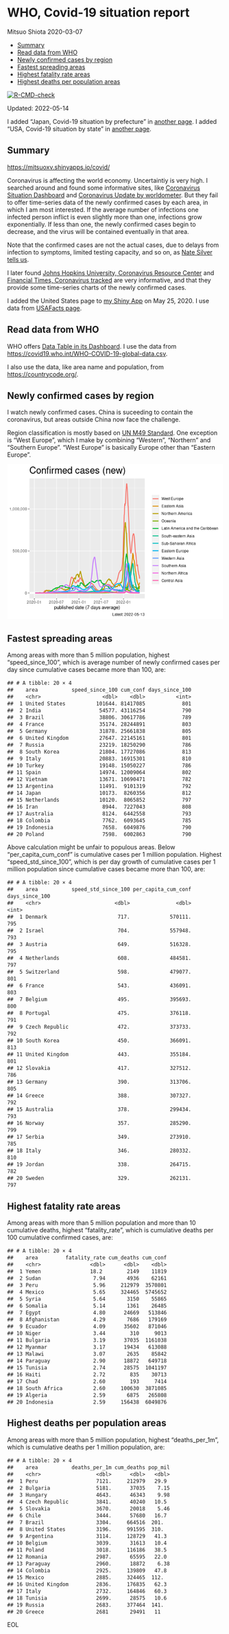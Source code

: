 WHO, Covid-19 situation report
================
Mitsuo Shiota
2020-03-07

-   [Summary](#summary)
-   [Read data from WHO](#read-data-from-who)
-   [Newly confirmed cases by region](#newly-confirmed-cases-by-region)
-   [Fastest spreading areas](#fastest-spreading-areas)
-   [Highest fatality rate areas](#highest-fatality-rate-areas)
-   [Highest deaths per population
    areas](#highest-deaths-per-population-areas)

<!-- badges: start -->

[![R-CMD-check](https://github.com/mitsuoxv/covid/workflows/R-CMD-check/badge.svg)](https://github.com/mitsuoxv/covid/actions)
<!-- badges: end -->

Updated: 2022-05-14

I added “Japan, Covid-19 situation by prefecture” in [another
page](Japan.md). I added “USA, Covid-19 situation by state” in [another
page](USA.md).

## Summary

<https://mitsuoxv.shinyapps.io/covid/>

Coronavirus is affecting the world economy. Uncertaintiy is very high. I
searched around and found some informative sites, like [Coronavirus
Situation
Dashboard](https://who.maps.arcgis.com/apps/opsdashboard/index.html#/c88e37cfc43b4ed3baf977d77e4a0667)
and [Coronavirus Update by
worldometer](https://www.worldometers.info/coronavirus/). But they fail
to offer time-series data of the newly confirmed cases by each area, in
which I am most interested. If the average number of infections one
infected person inflict is even slightly more than one, infections grow
exponentially. If less than one, the newly confirmed cases begin to
decrease, and the virus will be contained eventually in that area.

Note that the confirmed cases are not the actual cases, due to delays
from infection to symptoms, limited testing capacity, and so on, as
[Nate Silver tells
us](https://fivethirtyeight.com/features/coronavirus-case-counts-are-meaningless/).

I later found [Johns Hopkins University, Coronavirus Resource
Center](https://coronavirus.jhu.edu/) and [Financial Times, Coronavirus
tracked](https://www.ft.com/content/a26fbf7e-48f8-11ea-aeb3-955839e06441)
are very informative, and that they provide some time-series charts of
the newly confirmed cases.

I added the United States page to [my Shiny
App](https://mitsuoxv.shinyapps.io/covid/) on May 25, 2020. I use data
from [USAFacts
page](https://usafacts.org/visualizations/coronavirus-covid-19-spread-map/).

## Read data from WHO

WHO offers [Data Table in its Dashboard](https://covid19.who.int/table).
I use the data from
<https://covid19.who.int/WHO-COVID-19-global-data.csv>.

I also use the data, like area name and population, from
<https://countrycode.org/>.

## Newly confirmed cases by region

I watch newly confirmed cases. China is suceeding to contain the
coronavirus, but areas outside China now face the challenge.

Region classification is mostly based on [UN M49
Standard](https://unstats.un.org/unsd/methodology/m49/). One exception
is “West Europe”, which I make by combining “Western”, “Northern” and
“Southern Europe”. “West Europe” is basically Europe other than “Eastern
Europe”.

![](README_files/figure-gfm/chart-1.png)<!-- -->

## Fastest spreading areas

Among areas with more than 5 million population, highest
“speed_since_100”, which is average number of newly confirmed cases per
day since cumulative cases became more than 100, are:

    ## # A tibble: 20 × 4
    ##    area           speed_since_100 cum_conf days_since_100
    ##    <chr>                    <dbl>    <dbl>          <int>
    ##  1 United States          101644. 81417085            801
    ##  2 India                   54577. 43116254            790
    ##  3 Brazil                  38806. 30617786            789
    ##  4 France                  35174. 28244891            803
    ##  5 Germany                 31878. 25661838            805
    ##  6 United Kingdom          27647. 22145161            801
    ##  7 Russia                  23219. 18250290            786
    ##  8 South Korea             21804. 17727086            813
    ##  9 Italy                   20883. 16915301            810
    ## 10 Turkey                  19148. 15050227            786
    ## 11 Spain                   14974. 12009064            802
    ## 12 Vietnam                 13671. 10690471            782
    ## 13 Argentina               11491.  9101319            792
    ## 14 Japan                   10173.  8260356            812
    ## 15 Netherlands             10120.  8065852            797
    ## 16 Iran                     8944.  7227043            808
    ## 17 Australia                8124.  6442558            793
    ## 18 Colombia                 7762.  6093645            785
    ## 19 Indonesia                7658.  6049876            790
    ## 20 Poland                   7598.  6002863            790

Above calculation might be unfair to populous areas. Below
“per_capita_cum_conf” is cumulative cases per 1 million population.
Highest “speed_std_since_100”, which is per day growth of cumulative
cases per 1 million population since cumulative cases became more than
100, are:

    ## # A tibble: 20 × 4
    ##    area           speed_std_since_100 per_capita_cum_conf days_since_100
    ##    <chr>                        <dbl>               <dbl>          <int>
    ##  1 Denmark                       717.             570111.            795
    ##  2 Israel                        704.             557948.            793
    ##  3 Austria                       649.             516328.            795
    ##  4 Netherlands                   608.             484581.            797
    ##  5 Switzerland                   598.             479077.            801
    ##  6 France                        543.             436091.            803
    ##  7 Belgium                       495.             395693.            800
    ##  8 Portugal                      475.             376118.            791
    ##  9 Czech Republic                472.             373733.            792
    ## 10 South Korea                   450.             366091.            813
    ## 11 United Kingdom                443.             355184.            801
    ## 12 Slovakia                      417.             327512.            786
    ## 13 Germany                       390.             313706.            805
    ## 14 Greece                        388.             307327.            792
    ## 15 Australia                     378.             299434.            793
    ## 16 Norway                        357.             285290.            799
    ## 17 Serbia                        349.             273910.            785
    ## 18 Italy                         346.             280332.            810
    ## 19 Jordan                        338.             264715.            782
    ## 20 Sweden                        329.             262131.            797

## Highest fatality rate areas

Among areas with more than 5 million population and more than 10
cumulative deaths, highest “fatality_rate”, which is cumulative deaths
per 100 cumulative confirmed cases, are:

    ## # A tibble: 20 × 4
    ##    area         fatality_rate cum_deaths cum_conf
    ##    <chr>                <dbl>      <dbl>    <dbl>
    ##  1 Yemen                18.2        2149    11819
    ##  2 Sudan                 7.94       4936    62161
    ##  3 Peru                  5.96     212979  3570801
    ##  4 Mexico                5.65     324465  5745652
    ##  5 Syria                 5.64       3150    55865
    ##  6 Somalia               5.14       1361    26485
    ##  7 Egypt                 4.80      24669   513846
    ##  8 Afghanistan           4.29       7686   179169
    ##  9 Ecuador               4.09      35602   871046
    ## 10 Niger                 3.44        310     9013
    ## 11 Bulgaria              3.19      37035  1161038
    ## 12 Myanmar               3.17      19434   613088
    ## 13 Malawi                3.07       2635    85842
    ## 14 Paraguay              2.90      18872   649718
    ## 15 Tunisia               2.74      28575  1041197
    ## 16 Haiti                 2.72        835    30713
    ## 17 Chad                  2.60        193     7414
    ## 18 South Africa          2.60     100630  3871085
    ## 19 Algeria               2.59       6875   265808
    ## 20 Indonesia             2.59     156438  6049876

## Highest deaths per population areas

Among areas with more than 5 million population, highest
“deaths_per_1m”, which is cumulative deaths per 1 million population,
are:

    ## # A tibble: 20 × 4
    ##    area           deaths_per_1m cum_deaths pop_mil
    ##    <chr>                  <dbl>      <dbl>   <dbl>
    ##  1 Peru                   7121.     212979   29.9 
    ##  2 Bulgaria               5181.      37035    7.15
    ##  3 Hungary                4643.      46343    9.98
    ##  4 Czech Republic         3841.      40240   10.5 
    ##  5 Slovakia               3670.      20018    5.46
    ##  6 Chile                  3444.      57680   16.7 
    ##  7 Brazil                 3304.     664516  201.  
    ##  8 United States          3196.     991595  310.  
    ##  9 Argentina              3114.     128729   41.3 
    ## 10 Belgium                3039.      31613   10.4 
    ## 11 Poland                 3018.     116186   38.5 
    ## 12 Romania                2987.      65595   22.0 
    ## 13 Paraguay               2960.      18872    6.38
    ## 14 Colombia               2925.     139809   47.8 
    ## 15 Mexico                 2885.     324465  112.  
    ## 16 United Kingdom         2836.     176835   62.3 
    ## 17 Italy                  2732.     164846   60.3 
    ## 18 Tunisia                2699.      28575   10.6 
    ## 19 Russia                 2683.     377464  141.  
    ## 20 Greece                 2681       29491   11

EOL
